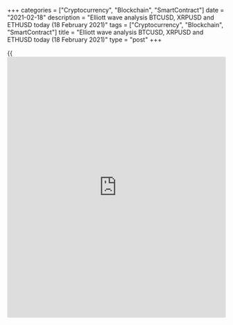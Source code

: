 +++
categories = ["Cryptocurrency", "Blockchain", "SmartContract"]
date = "2021-02-18"
description = "Elliott wave analysis BTCUSD, XRPUSD and ETHUSD today (18 February 2021)"
tags = ["Cryptocurrency", "Blockchain", "SmartContract"]
title = "Elliott wave analysis BTCUSD, XRPUSD and ETHUSD today (18 February 2021)"
type = "post"
+++

{{<iframe id="large-banner" src="https://www.bounty.group/#slide=24.0" width="100%" height="600" scrolling="no" style="border: 0px solid rgb(216, 221, 230); border-radius: 3px;">}}

2021-02-18

2021-02-18

Short-term forecast for BTCUSD, XRPUSD and ETHUSD 18.02.2021Roman Onegin

I welcome my readers!

I have prepared a short-term cryptocurrency forecast based on Elliott
wave analysis of Bitcoin, Ripple, and Ethereum. I offer entry signals to
trade each cryptocurrency.

Bitcoin and Ethereum could start developing new corrective waves, so the
market might be moving down. Ripple should continue rising.

The article covers the following subjects:

## Elliott wave Bitcoin analysis

 ****

The most recent chart section displays the structure of the upward
impulse wave [3], which must have finished. There has started forming a
bearish corrective wave as a simple zigzag (a)-(b)-(c). There is
unfolding the first element of this zigzag, the impulse wave (a). The
BTCUSD price should be declining in the indicated wave to a level below
the previous low made by the bearish correction 4, level 45800.00.

### Trading plan for [BTCUSD][1] today:

Sell 52128.50, TP 45800.00

* * *

## Elliott wave Ripple analysis

 ****

The XRPUSD market is forming the final sub-wave of the global corrective
wave. After the linking wave (X) finished, wave (Y) has started with the
first leg, the W zigzag, forming inside. Zigzag W is composed of the
sub-waves [A]-[B]-[C], where the [B] is a bullish triple zigzag
(w)-(x)-(y)-(xx)-(z). The linking wave (xx) has recently completed, and
the price is now rising in the final sub-wave (z). Therefore, the Ripple
price should be rising in the near future.

### Trading plan for **[XRPUSD][2]** today:

Buy 0.542, TP 0.583

* * *

## Elliott wave Ethereum analysis

 ****

As it is clear from the ETHUSD price chart, after the corrective wave 4
completed as a skewed triangle, the price has started rising in the
bullish impulse 5. There is unfolding wave [iv] of this impulse as a
double three (w)-(x)-(y). Wave (x) is about to finish. Therefore, the
market should be declining in a new bearish correction (y), which will
conclude wave [iv]. An approximate trajectory of the future Ethereum
price movement is outlined in the chart.

### Trading plan for  **[ETHUSD][3] **today:

Sell 1904.73, TP 1652.00

* * *

P.S. Did you like my article? Share it in social networks: it will be
the best “thank you" :)

Ask me questions and comment below. I’ll be glad to answer your
questions and give necessary explanations.

 **Useful links:**

  * I recommend trying to trade with a reliable broker [here][4]. The system allows you to trade by yourself or copy successful traders from all across the globe.
  * Use my promo-code BLOG for getting deposit bonus 50% on LiteForex platform. Just enter this code in the appropriate field while [depositing][5] your trading account.
  * Telegram chat for traders: <t.me/liteforexengchat>. We are sharing the signals and trading experience
  * Telegram channel with high-quality analytics, Forex reviews, training articles, and other useful things for traders <t.me/liteforex>



## Price chart of BTCUSD in real time mode

The content of this article reflects the author’s opinion and does not
necessarily reflect the official position of LiteForex. The material
published on this page is provided for informational purposes only and
should not be considered as the provision of investment advice for the
purposes of Directive 2004/39/EC.

Rate this article:

{{value}}

( {{count}} {{title}} )

   1. my.liteforex.com/trading/chart?symbol=BTCUSD
   2. my.liteforex.com/trading/chart?symbol=XRPUSD
   3. my.liteforex.com/trading/chart?symbol=ETHUSD
   4. my.liteforex.com/?category=analysts-opinions&slug=short-term-forecast-for-[BTC](https://www.playgroundfx.com/blog/who-is-the-creator-of-bitcoin/)usd-xrpusd-and-ethusd-18022021&openPopup=%2Fregistration%2Fpopup&utm_source=blog&utm_medium=article&utm_campaign=bonus
   5. my.liteforex.com/deposit/?category=analysts-opinions&slug=short-term-forecast-for-[BTC](https://www.playgroundfx.com/blog/who-is-the-creator-of-bitcoin/)usd-xrpusd-and-ethusd-18022021&promo_code=BLOG&utm_source=blog&utm_medium=article&utm_campaign=bonus